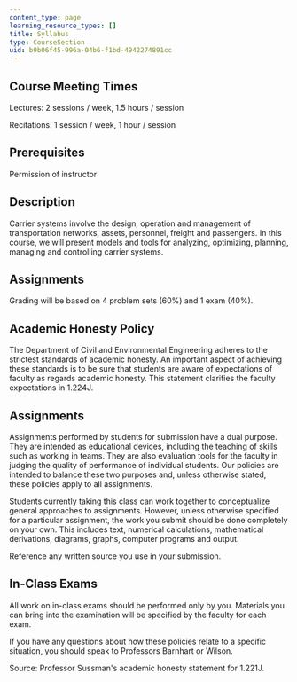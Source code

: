 ```yaml
---
content_type: page
learning_resource_types: []
title: Syllabus
type: CourseSection
uid: b9b06f45-996a-04b6-f1bd-4942274891cc
---
```


Course Meeting Times
--------------------

Lectures: 2 sessions / week, 1.5 hours / session

Recitations: 1 session / week, 1 hour / session

Prerequisites
-------------

Permission of instructor

Description
-----------

Carrier systems involve the design, operation and management of transportation networks, assets, personnel, freight and passengers. In this course, we will present models and tools for analyzing, optimizing, planning, managing and controlling carrier systems.

Assignments
-----------

Grading will be based on 4 problem sets (60%) and 1 exam (40%).

Academic Honesty Policy
-----------------------

The Department of Civil and Environmental Engineering adheres to the strictest standards of academic honesty. An important aspect of achieving these standards is to be sure that students are aware of expectations of faculty as regards academic honesty. This statement clarifies the faculty expectations in 1.224J.

Assignments
-----------

Assignments performed by students for submission have a dual purpose. They are intended as educational devices, including the teaching of skills such as working in teams. They are also evaluation tools for the faculty in judging the quality of performance of individual students. Our policies are intended to balance these two purposes and, unless otherwise stated, these policies apply to all assignments.

Students currently taking this class can work together to conceptualize general approaches to assignments. However, unless otherwise specified for a particular assignment, the work you submit should be done completely on your own. This includes text, numerical calculations, mathematical derivations, diagrams, graphs, computer programs and output.

Reference any written source you use in your submission.

In-Class Exams
--------------

All work on in-class exams should be performed only by you. Materials you can bring into the examination will be specified by the faculty for each exam.

If you have any questions about how these policies relate to a specific situation, you should speak to Professors Barnhart or Wilson.

Source: Professor Sussman's academic honesty statement for 1.221J.